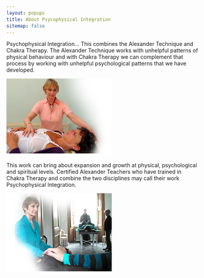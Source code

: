 ```yaml
---
layout: popups
title: About Psycophysical Integration
sitemap: false
---
```


<p><span class="boldp">Psychophysical Integration&hellip;</span> This combines the Alexander Technique and Chakra Therapy. The Alexander Technique works with unhelpful patterns of physical behaviour and with Chakra Therapy we can complement that process by working with unhelpful psychological patterns that we have developed.</p>
<img src="/images/glenworking.png" alt="Glen Park" width="275" height="204" border="0" align="center" />
<p>This work can bring about expansion and growth at physical, psychological and spiritual levels. Certified Alexander Teachers who have trained in Chakra Therapy and combine the two disciplines may call their work Psychophysical Integration.</p>
<img src="/images/grouppsyco.png" alt="Glen Working" width="275" height="204" border="0" align="center" />